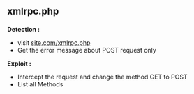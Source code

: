 
<div>
    <div>
        <div>
            <div>
                <div>
                    <div>
                        <div>
                            <div>
                                <h2>
                                    <p>xmlrpc.php</p>
                                </h2>
                            </div>
                        </div>
                    </div>
                </div>
            </div>
        </div>
        <div>
            <div>
                <div>
                    <p><strong>Detection :</strong></p>
                    <ul>
                        <li>visit <a href="//site.com/xmlrpc.php">site.com/xmlrpc.php</a></li>
                        <li>Get the error message about POST request only</li>
                    </ul>
                    <p><strong>Exploit :</strong></p>
                    <ul>
                        <li>Intercept the request and change the method GET to POST</li>
                        <li>List all Methods</li>
                    </ul>
                </div>
            </div>
        </div>
        <div><br></div>
    </div>
</div>
<p><br></p>
<p><br></p>
<p><br></p>
<p><br></p>
<p><br></p>
<p><br></p>
<p><br></p>

